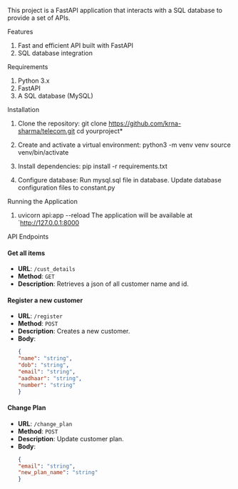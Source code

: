 This project is a FastAPI application that interacts with a SQL database to provide a set of APIs.

Features

1. Fast and efficient API built with FastAPI
2. SQL database integration

Requirements

1. Python 3.x
2. FastAPI
3. A SQL database (MySQL)

Installation

1. Clone the repository:
   git clone https://github.com/krna-sharma/telecom.git
   cd yourproject*

2. Create and activate a virtual environment:
   python3 -m venv venv
   source venv/bin/activate

3. Install dependencies:
   pip install -r requirements.txt

4. Configure database:
   Run mysql.sql file in database.
   Update database configuration files to constant.py

Running the Application
1. uvicorn api:app --reload
   The application will be available at `http://127.0.0.1:8000

API Endpoints

#### Get all items

- **URL**: `/cust_details`
- **Method**: `GET`
- **Description**: Retrieves a json of all customer name and id.


#### Register a new customer

- **URL**: `/register`
- **Method**: `POST`
- **Description**: Creates a new customer.
- **Body**:
    ```json
    {
  	"name": "string",
  	"dob": "string",
  	"email": "string",
  	"aadhaar": "string",
  	"number": "string"
    }
    ```

#### Change Plan

- **URL**: `/change_plan`
- **Method**: `POST`
- **Description**: Update customer plan.
- **Body**:
    ```json
    {
  	"email": "string",
  	"new_plan_name": "string"
    }

    ```